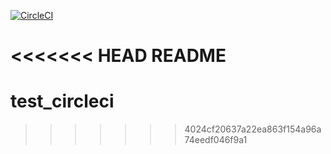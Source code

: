 [![CircleCI](https://circleci.com/gh/ilentt/test_circleci.svg?style=svg)](https://circleci.com/gh/ilentt/test_circleci)

<<<<<<< HEAD
README
=======
# test_circleci
>>>>>>> 4024cf20637a22ea863f154a96a74eedf046f9a1
